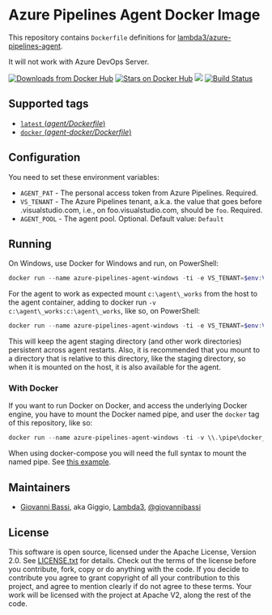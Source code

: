 # Azure Pipelines Agent Docker Image

This repository contains `Dockerfile` definitions for
[lambda3/azure-pipelines-agent](https://github.com/lambda3/docker-azure-pipelines-agent-windows).

It will not work with Azure DevOps Server.

[![Downloads from Docker Hub](https://img.shields.io/docker/pulls/lambda3/azure-pipelines-agent-windows.svg)](https://registry.hub.docker.com/u/lambda3/azure-pipelines-agent-windows)
[![Stars on Docker Hub](https://img.shields.io/docker/stars/lambda3/azure-pipelines-agent-windows.svg)](https://registry.hub.docker.com/u/lambda3/azure-pipelines-agent-windows) [![](https://images.microbadger.com/badges/image/lambda3/azure-pipelines-agent-windows.svg)](https://microbadger.com/images/lambda3/azure-pipelines-agent-windows "Get your own image badge on microbadger.com")
[![Build
Status](https://dev.azure.com/lambda3foss/docker-azure-pipelines-agent-windows/_apis/build/status/Lambda3.docker-azure-pipelines-agent-windows?branchName=master)](https://dev.azure.com/lambda3foss/docker-azure-pipelines-agent-windows/_build/latest?definitionId=1&branchName=master)

## Supported tags

- [`latest` (*agent/Dockerfile*)](https://github.com/lambda3/docker-azure-pipelines-agent-windows/blob/master/agent/Dockerfile)
- [`docker` (*agent-docker/Dockerfile*)](https://github.com/Lambda3/docker-azure-pipelines-agent-windows/blob/master/agent-docker/Dockerfile)

## Configuration

You need to set these environment variables:

* `AGENT_PAT` - The personal access token from Azure Pipelines. Required.
* `VS_TENANT` - The Azure Pipelines tenant, a.k.a. the value that goes before .visualstudio.com, i.e., on foo.visualstudio.com, should be `foo`. Required.
* `AGENT_POOL` - The agent pool. Optional. Default value: `Default`

## Running

On Windows, use Docker for Windows and run, on PowerShell:

````powershell
docker run --name azure-pipelines-agent-windows -ti -e VS_TENANT=$env:VS_TENANT -e AGENT_PAT=$env:AGENT_PAT -d lambda3/azure-pipelines-agent-windows
````

For the agent to work as expected mount `c:\agent\_works` from the host to the agent
container, adding to docker run `-v c:\agent\_works:c:\agent\_works`, like so, on
PowerShell:

````powershell
docker run --name azure-pipelines-agent-windows -ti -e VS_TENANT=$env:VS_TENANT -e AGENT_PAT=$env:AGENT_PAT -d -v c:\agent\_works:c:\agent\_works lambda3/azure-pipelines-agent-windows
````

This will keep the agent staging directory (and other work directories)
persistent across agent restarts. Also, it is recommended that you mount to a
directory that is relative to this directory, like the staging directory, so
when it is mounted on the host, it is also available for the agent.

### With Docker

If you want to run Docker on Docker, and access the underlying Docker engine,
you have to mount the Docker named pipe, and user the `docker` tag of this
repository, like so:

````powershell
docker run --name azure-pipelines-agent-windows -ti -v \\.\pipe\docker_engine:\\.\pipe\docker_engine -e VS_TENANT=$env:VS_TENANT -e AGENT_PAT=$env:AGENT_PAT -d -ti azure-pipelines-agent-windows:docker
````

When using docker-compose you will need the full syntax to mount the named pipe.
See [this example](https://github.com/Lambda3/docker-azure-pipelines-agent-windows/blob/master/agent-docker/docker-compose-image.yml).

## Maintainers

* [Giovanni Bassi](http://blog.lambda3.com.br/L3/giovannibassi/), aka Giggio, [Lambda3](http://www.lambda3.com.br), [@giovannibassi](https://twitter.com/giovannibassi)

## License

This software is open source, licensed under the Apache License, Version 2.0.
See [LICENSE.txt](https://github.com/lambda3/azure-pipelines-agent-windows/blob/master/LICENSE.txt) for details.
Check out the terms of the license before you contribute, fork, copy or do anything
with the code. If you decide to contribute you agree to grant copyright of all your contribution to this project, and agree to
mention clearly if do not agree to these terms. Your work will be licensed with the project at Apache V2, along the rest of the code.
